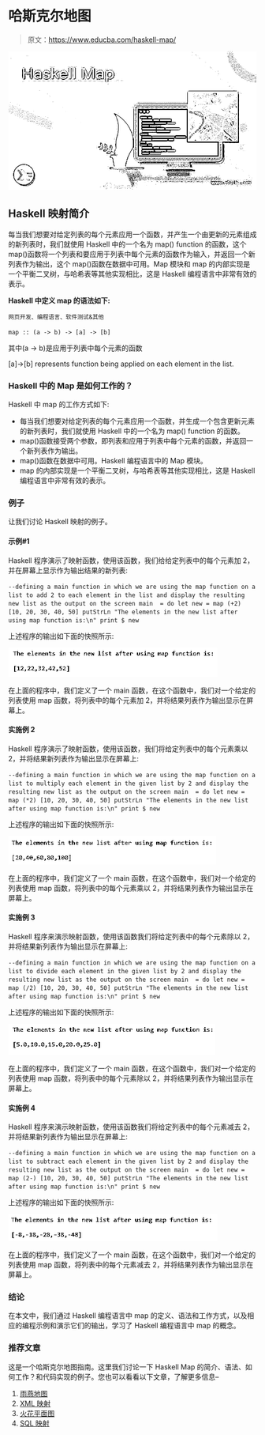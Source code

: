 # 哈斯克尔地图

> 原文：<https://www.educba.com/haskell-map/>

![Haskell Map](img/31090ebd3d1f1258633f84606a6e0d51.png)



## Haskell 映射简介

每当我们想要对给定列表的每个元素应用一个函数，并产生一个由更新的元素组成的新列表时，我们就使用 Haskell 中的一个名为 map() function 的函数，这个 map()函数将一个列表和要应用于列表中每个元素的函数作为输入，并返回一个新列表作为输出，这个 map()函数在数据中可用。Map 模块和 map 的内部实现是一个平衡二叉树，与哈希表等其他实现相比，这是 Haskell 编程语言中非常有效的表示。

**Haskell 中定义 map 的语法如下:**

<small>网页开发、编程语言、软件测试&其他</small>

`map :: (a -> b) -> [a] -> [b]`

其中(a -> b)是应用于列表中每个元素的函数

[a]->[b] represents function being applied on each element in the list.

### Haskell 中的 Map 是如何工作的？

Haskell 中 map 的工作方式如下:

*   每当我们想要对给定列表的每个元素应用一个函数，并生成一个包含更新元素的新列表时，我们就使用 Haskell 中的一个名为 map() function 的函数。
*   map()函数接受两个参数，即列表和应用于列表中每个元素的函数，并返回一个新列表作为输出。
*   map()函数在数据中可用。Haskell 编程语言中的 Map 模块。
*   map 的内部实现是一个平衡二叉树，与哈希表等其他实现相比，这是 Haskell 编程语言中非常有效的表示。

### 例子

让我们讨论 Haskell 映射的例子。

#### 示例#1

Haskell 程序演示了映射函数，使用该函数，我们给给定列表中的每个元素加 2，并在屏幕上显示作为输出结果的新列表:

`--defining a main function in which we are using the map function on a list to add 2 to each element in the list and display the resulting new list as the output on the screen
main  = do
let new = map (+2) [10, 20, 30, 40, 50] putStrLn "The elements in the new list after using map function is:\n"
print $ new`

上述程序的输出如下面的快照所示:

![Haskell Map 1](img/56e07322cf960641f67bb158f1cce279.png)



在上面的程序中，我们定义了一个 main 函数，在这个函数中，我们对一个给定的列表使用 map 函数，将列表中的每个元素加 2，并将结果列表作为输出显示在屏幕上。

#### 实施例 2

Haskell 程序演示了映射函数，使用该函数，我们将给定列表中的每个元素乘以 2，并将结果新列表作为输出显示在屏幕上:

`--defining a main function in which we are using the map function on a list to multiply each element in the given list by 2 and display the resulting new list as the output on the screen
main  = do
let new = map (*2) [10, 20, 30, 40, 50] putStrLn "The elements in the new list after using map function is:\n"
print $ new`

上述程序的输出如下面的快照所示:

![Haskell Map 2](img/695ef11096b670e321a3b38654d32120.png)



在上面的程序中，我们定义了一个 main 函数，在这个函数中，我们对一个给定的列表使用 map 函数，将列表中的每个元素乘以 2，并将结果列表作为输出显示在屏幕上。

#### 实施例 3

Haskell 程序来演示映射函数，使用该函数我们将给定列表中的每个元素除以 2，并将结果新列表作为输出显示在屏幕上:

`--defining a main function in which we are using the map function on a list to divide each element in the given list by 2 and display the resulting new list as the output on the screen
main  = do
let new = map (/2) [10, 20, 30, 40, 50] putStrLn "The elements in the new list after using map function is:\n"
print $ new`

上述程序的输出如下面的快照所示:

![Haskell Map 3](img/75ed13ce1ddc53fdfd87629c161962c7.png)



在上面的程序中，我们定义了一个 main 函数，在这个函数中，我们对一个给定的列表使用 map 函数，将列表中的每个元素除以 2，并将结果列表作为输出显示在屏幕上。

#### 实施例 4

Haskell 程序来演示映射函数，使用该函数我们将给定列表中的每个元素减去 2，并将结果新列表作为输出显示在屏幕上:

`--defining a main function in which we are using the map function on a list to subtract each element in the given list by 2 and display the resulting new list as the output on the screen
main  = do
let new = map (2-) [10, 20, 30, 40, 50] putStrLn "The elements in the new list after using map function is:\n"
print $ new`

上述程序的输出如下面的快照所示:

![Haskell Map 4](img/d998cb1fbf4f730bb2911a457ede521c.png)



在上面的程序中，我们定义了一个 main 函数，在这个函数中，我们对一个给定的列表使用 map 函数，将列表中的每个元素减去 2，并将结果列表作为输出显示在屏幕上。

### 结论

在本文中，我们通过 Haskell 编程语言中 map 的定义、语法和工作方式，以及相应的编程示例和演示它们的输出，学习了 Haskell 编程语言中 map 的概念。

### 推荐文章

这是一个哈斯克尔地图指南。这里我们讨论一下 Haskell Map 的简介、语法、如何工作？和代码实现的例子。您也可以看看以下文章，了解更多信息–

1.  [雨燕地图](https://www.educba.com/swift-map/)
2.  [XML 映射](https://www.educba.com/xml-mapping/)
3.  [火花平面图](https://www.educba.com/spark-flatmap/)
4.  [SQL 映射](https://www.educba.com/sql-mapping/)





